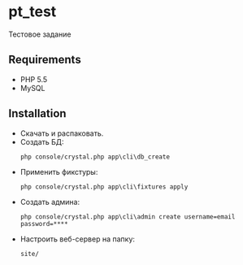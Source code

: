 pt_test
=======
Тестовое задание

Requirements
------------ 
- PHP 5.5
- MySQL

Installation
------------
- Скачать и распаковать.
- Создать БД:
  ```
  php console/crystal.php app\cli\db_create 
  ```
- Применить фикстуры:
  ```
  php console/crystal.php app\cli\fixtures apply 
  ```
- Создать админа:
  ```
  php console/crystal.php app\cli\admin create username=email password=****
  ```
- Настроить веб-сервер на папку:
  ```
  site/
  ```
